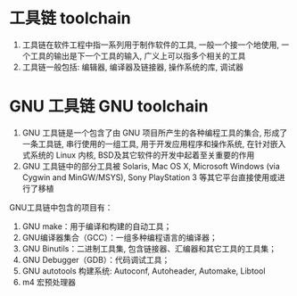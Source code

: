 # 工具链 toolchain

1. 工具链在软件工程中指一系列用于制作软件的工具, 一般一个接一个地使用, 一个工具的输出是下一个工具的输入, 广义上可以指多个相关的工具
2. 工具链一般包括: 编辑器, 编译器及链接器, 操作系统的库, 调试器

# GNU 工具链 GNU toolchain

1. GNU 工具链是一个包含了由 GNU 项目所产生的各种编程工具的集合, 形成了一条工具链, 串行使用的一组工具, 用于开发应用程序和操作系统, 在针对嵌入式系统的 Linux 内核, BSD及其它软件的开发中起着至关重要的作用
2. GNU 工具链中的部分工具被 Solaris, Mac OS X, Microsoft Windows (via Cygwin and MinGW/MSYS), Sony PlayStation 3 等其它平台直接使用或进行了移植

GNU工具链中包含的项目有：

1. GNU make：用于编译和构建的自动工具；
2. GNU编译器集合（GCC）：一组多种编程语言的编译器；
3. GNU Binutils：二进制工具集, 包含链接器、汇编器和其它工具的工具集；
4. GNU Debugger（GDB）：代码调试工具；
5. GNU autotools 构建系统: Autoconf, Autoheader, Automake, Libtool
6. m4 宏预处理器
